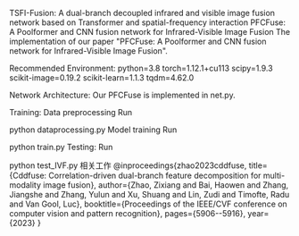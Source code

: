 TSFI-Fusion: A dual-branch decoupled infrared and visible image fusion network based on Transformer and spatial-frequency interaction
PFCFuse: A Poolformer and CNN fusion network for Infrared-Visible Image Fusion
The implementation of our paper "PFCFuse: A Poolformer and CNN fusion network for Infrared-Visible Image Fusion".

Recommended Environment:
python=3.8
torch=1.12.1+cu113
scipy=1.9.3
scikit-image=0.19.2
scikit-learn=1.1.3
tqdm=4.62.0

Network Architecture:
Our PFCFuse is implemented in net.py.

Training:
Data preprocessing
Run

python dataprocessing.py
Model training
Run

python train.py
Testing:
Run

python test_IVF.py
相关工作
@inproceedings{zhao2023cddfuse,
  title={Cddfuse: Correlation-driven dual-branch feature decomposition for multi-modality image fusion},
  author={Zhao, Zixiang and Bai, Haowen and Zhang, Jiangshe and Zhang, Yulun and Xu, Shuang and Lin, Zudi and Timofte, Radu and Van Gool, Luc},
  booktitle={Proceedings of the IEEE/CVF conference on computer vision and pattern recognition},
  pages={5906--5916},
  year={2023}
}
